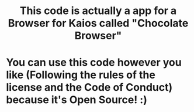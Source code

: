 <h1><center>This code is actually a app for a Browser for Kaios called "Chocolate Browser"</center></h1>
<h1>You can use this code however you like (Following the rules of the license and the Code of Conduct) because it's Open Source! :)</h1>

